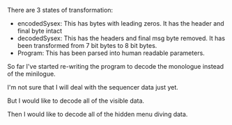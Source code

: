 There are 3 states of transformation: 
* encodedSysex: This has bytes with leading zeros. It has the header and final byte intact
* decodedSysex: This has the headers and final msg byte removed. It has been transformed from 7 bit bytes to 8 bit bytes.
* Program: This has been parsed into human readable parameters.


So far I've started re-writing the program to decode the monologue instead of the minilogue.

I'm not sure that I will deal with the sequencer data just yet.

But I would like to decode all of the visible data. 

Then I would like to decode all of the hidden menu diving data.